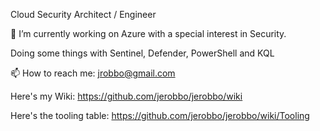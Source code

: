 Cloud Security Architect / Engineer

🔭 I’m currently working on Azure with a special interest in Security.

Doing some things with Sentinel, Defender, PowerShell and KQL

📫 How to reach me: jrobbo@gmail.com

Here's my Wiki: https://github.com/jerobbo/jerobbo/wiki

Here's the tooling table: https://github.com/jerobbo/jerobbo/wiki/Tooling

